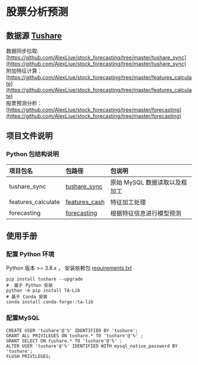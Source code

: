 # 股票分析预测

## 数据源 [Tushare](https://tushare.pro)


数据同步拉取: [https://github.com/AlexLiue/stock_forecasting/tree/master/tushare_sync](https://github.com/AlexLiue/stock_forecasting/tree/master/tushare_sync)   
附加特征计算：[https://github.com/AlexLiue/stock_forecasting/tree/master/features_calculate](https://github.com/AlexLiue/stock_forecasting/tree/master/features_calculate)   
股票预测分析：[https://github.com/AlexLiue/stock_forecasting/tree/master/forecasting](https://github.com/AlexLiue/stock_forecasting/tree/master/forecasting)    

## 项目文件说明
### Python 包结构说明

| 项目包名          | 包路径                            | 包说明                |  
|:--------------|:-------------------------------|:-------------------|  
| tushare_sync  | [tushare_sync](tushare_sync)   | 原始 MySQL 数据读取以及粗加工 |  
| features_calculate | [features_cash](features_calculate) | 特征加工处理             |  
| forecasting   | [forecasting](forecasting)     | 根据特征信息进行模型预测       |  


## 使用手册

### 配置 Python 环境
Python 版本 >= 3.8.x ， 安装依赖包 [requirements.txt](requirements.txt)
```shell
pip install tushare --upgrade
#  基于 Python 安装
python -m pip install TA-Lib
# 基于 Conda 安装
conda install conda-forge::ta-lib
```

### 配置MySQL 
```shell
CREATE USER 'tushare'@'%' IDENTIFIED BY 'tushare'; 
GRANT ALL PRIVILEGES ON tushare.* TO 'tushare'@'%' ; 
GRANT SELECT ON tushare.* TO 'tushare'@'%' ; 
ALTER USER 'tushare'@'%' IDENTIFIED WITH mysql_native_password BY 'tushare';
FLUSH PRIVILEGES;

```






